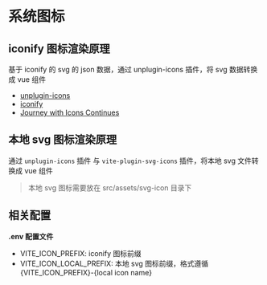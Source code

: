 # 系统图标

## iconify 图标渲染原理

基于 iconify 的 svg 的 json 数据，通过 unplugin-icons 插件，将 svg 数据转换成 vue 组件

- [unplugin-icons](https://github.com/antfu/unplugin-icons)
- [iconify](https://github.com/iconify/iconify)
- [Journey with Icons Continues](https://antfu.me/posts/journey-with-icons-continues)


## 本地 svg 图标渲染原理

通过 `unplugin-icons` 插件 与 `vite-plugin-svg-icons` 插件，将本地 svg 文件转换成 vue 组件

> 本地 svg 图标需要放在 src/assets/svg-icon 目录下

## 相关配置

**.env 配置文件**

- VITE_ICON_PREFIX: iconify 图标前缀
- VITE_ICON_LOCAL_PREFIX: 本地 svg 图标前缀，格式遵循 {VITE_ICON_PREFIX}-{local icon name}

